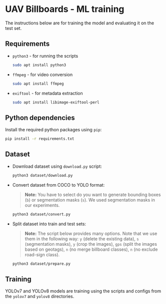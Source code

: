 # UAV Billboards - ML training

The instructions below are for training the model and evaluating it on the test set. 

## Requirements

* `python3` - for running the scripts

    ```bash
    sudo apt install python3
    ```

* `ffmpeg` - for video conversion

    ```bash
    sudo apt install ffmpeg
    ```

* `exiftool` - for metadata extraction

    ```bash
    sudo apt install libimage-exiftool-perl
    ```

## Python dependencies

Install the required python packages using `pip`:

```bash
pip install -r requirements.txt
```

## Dataset

* Download dataset using `download.py` script:

    ```bash
    python3 dataset/download.py
    ```

* Convert dataset from COCO to YOLO format:

    > **Note:** You have to select do you want to generate bounding boxes (`b`) or segmentation masks (`s`). We used segmentation masks in our experiments.

     ```bash
    python3 dataset/convert.py
    ```

* Split dataset into train and test sets:

    > **Note:** The script below provides many options. Note that we use them in the following way: `y` (delete the existing data), `s` (segmentation masks), `y` (crop the images), `gps` (split the images based on geotags), `n` (no merge billboard classes), `n` (no exclude road-sign class).

    ```bash
    python3 dataset/prepare.py
    ```

## Training

YOLOv7 and YOLOv8 models are training using the scripts and configs from the `yolov7` and `yolov8` directories.

